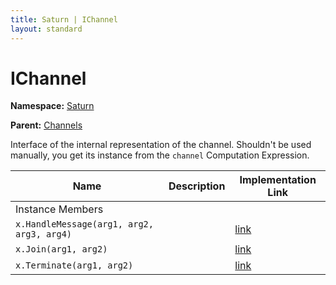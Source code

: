 ```yaml
---
title: Saturn | IChannel
layout: standard
---
```


# IChannel

**Namespace:** [Saturn](./saturn.html)

**Parent:** [Channels](./saturn-channels.html)

Interface of the internal representation of the channel. Shouldn't be used manually, you get its instance from the `channel` Computation Expression.

| Name                                      | Description | Implementation Link                                                                         |
|-------------------------------------------|-------------|---------------------------------------------------------------------------------------------|
| Instance Members                          |             |                                                                                             |
| `x.HandleMessage(arg1, arg2, arg3, arg4)` |             | [link](https://github.com/SaturnFramework/Saturn/tree/master/src/Saturn/Channels.fs#L49-49) |
| `x.Join(arg1, arg2)`                      |             | [link](https://github.com/SaturnFramework/Saturn/tree/master/src/Saturn/Channels.fs#L48-48) |
| `x.Terminate(arg1, arg2)`                 |             | [link](https://github.com/SaturnFramework/Saturn/tree/master/src/Saturn/Channels.fs#L50-50) |
